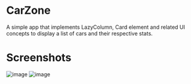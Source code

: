 # CarZone
A simple app that implements LazyColumn, Card element and related UI concepts to display a list of cars and their respective stats.

# Screenshots
![image](https://github.com/emmanuelmuturia/CarZone/assets/55001497/0f287852-3573-4a8d-936e-ef87e96c55fb)
![image](https://github.com/emmanuelmuturia/CarZone/assets/55001497/276a7758-18fb-4dd4-bd3d-896100aadc70)

